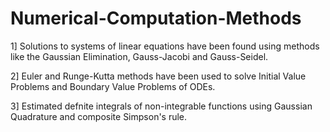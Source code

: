 # Numerical-Computation-Methods

1] Solutions to systems of linear equations have been found using methods like
the Gaussian Elimination, Gauss-Jacobi and Gauss-Seidel. 

2] Euler and Runge-Kutta methods have been used to solve Initial Value Problems 
and Boundary Value Problems of ODEs. 

3] Estimated defnite integrals of non-integrable functions using Gaussian 
Quadrature and composite Simpson's rule.
